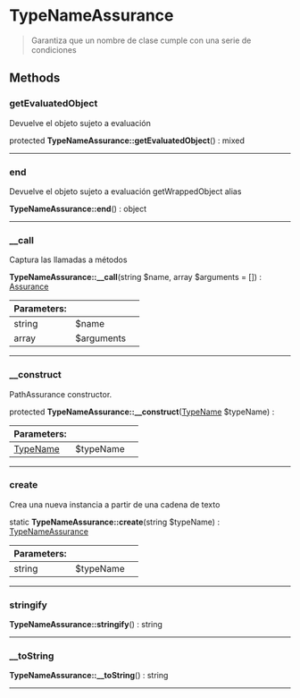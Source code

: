 
                                                                                                                                            
    
# TypeNameAssurance


> Garantiza que un nombre de clase cumple con una serie de condiciones
>
> 








## Methods

### getEvaluatedObject
Devuelve el objeto sujeto a evaluación


protected **TypeNameAssurance::getEvaluatedObject**() : mixed



---


### end
Devuelve el objeto sujeto a evaluación
getWrappedObject alias

**TypeNameAssurance::end**() : object



---


### __call
Captura las llamadas a métodos


**TypeNameAssurance::__call**(string $name, array $arguments = []) : [Assurance](../../../Assurance.md)


|Parameters: | | |
| --- | --- | --- |
|string |$name |  |
|array |$arguments |  |

---


### __construct
PathAssurance constructor.


protected **TypeNameAssurance::__construct**([TypeName](../../../TypeName.md) $typeName) : 


|Parameters: | | |
| --- | --- | --- |
|[TypeName](../../../TypeName.md) |$typeName |  |

---


### create
Crea una nueva instancia a partir de una cadena de texto


static **TypeNameAssurance::create**(string $typeName) : [TypeNameAssurance](../../../TypeNameAssurance.md)


|Parameters: | | |
| --- | --- | --- |
|string |$typeName |  |

---


### stringify



**TypeNameAssurance::stringify**() : string



---


### __toString



**TypeNameAssurance::__toString**() : string



---


                                                                                                                                                                                                                                                                                                                                                                                                            
    
                                                                                                                                                                                                                                                                             
                